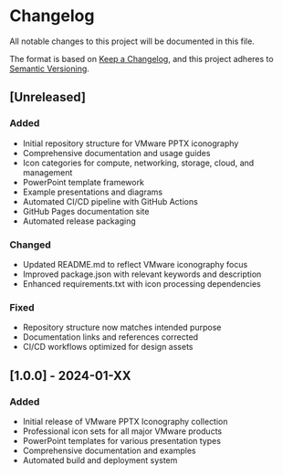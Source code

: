 # Changelog

All notable changes to this project will be documented in this file.

The format is based on [Keep a Changelog](https://keepachangelog.com/en/1.0.0/),
and this project adheres to [Semantic Versioning](https://semver.org/spec/v2.0.0.html).

## [Unreleased]

### Added
- Initial repository structure for VMware PPTX iconography
- Comprehensive documentation and usage guides
- Icon categories for compute, networking, storage, cloud, and management
- PowerPoint template framework
- Example presentations and diagrams
- Automated CI/CD pipeline with GitHub Actions
- GitHub Pages documentation site
- Automated release packaging

### Changed
- Updated README.md to reflect VMware iconography focus
- Improved package.json with relevant keywords and description
- Enhanced requirements.txt with icon processing dependencies

### Fixed
- Repository structure now matches intended purpose
- Documentation links and references corrected
- CI/CD workflows optimized for design assets

## [1.0.0] - 2024-01-XX

### Added
- Initial release of VMware PPTX Iconography collection
- Professional icon sets for all major VMware products
- PowerPoint templates for various presentation types
- Comprehensive documentation and examples
- Automated build and deployment system